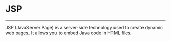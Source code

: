 # JSP
---

JSP (JavaServer Page) is a server-side technology used to create dynamic web pages.
It allows you to embed Java code in HTML files.